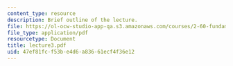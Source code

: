 ```yaml
---
content_type: resource
description: Brief outline of the lecture.
file: https://ol-ocw-studio-app-qa.s3.amazonaws.com/courses/2-60-fundamentals-of-advanced-energy-conversion-spring-2004/47ef81fcf53be4d6a83661ecf4f36e12_lecture3.pdf
file_type: application/pdf
resourcetype: Document
title: lecture3.pdf
uid: 47ef81fc-f53b-e4d6-a836-61ecf4f36e12
---
```

